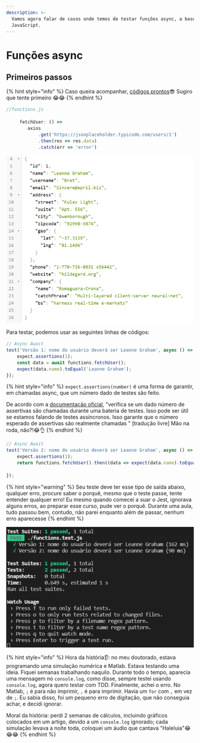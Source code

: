 ```yaml
---
description: >-
  Vamos agora falar de casos onde temos de testar funções async, a base do
  JavaScript.
---
```


# Funções async

## Primeiros passos 

{% hint style="info" %}
Caso queira acompanhar, [códigos prontos](https://github.com/JorgeGuerraPires/curso-mongoose/tree/module_jest_2)😎 Sugiro que tente primeiro 😂😂
{% endhint %}

```javascript
//functions.js

     fetchUser: () =>
        axios
            .get('https://jsonplaceholder.typicode.com/users/1')
            .then(res => res.data)
            .catch(err => 'error')

```

![Resultado de se colocar https://jsonplaceholder.typicode.com/users/1 no navegador](../.gitbook/assets/image-1.png)

Para testar, podemos usar as seguintes linhas de códigos:

```javascript
// Async Await
test('Versão 1: nome do usuário deverá ser Leanne Graham', async () => {
    expect.assertions(1);
    const data = await functions.fetchUser();
    expect(data.name).toEqual('Leanne Graham');
});

```

{% hint style="info" %}
`expect.assertions(number)` é uma forma de garantir, em chamadas async, que um número dado de testes são feito.

De acordo com a [documentação oficial](https://jestjs.io/docs/expect#expectassertionsnumber),  "verifica se um dado número de assertivas são chamadas durante uma bateria de testes. Isso pode ser útil se estamos falando de testes assíncronos. Isso garante que o número esperado de assertivas são realmente chamadas " \[tradução livre\] Mão na roda, não?!😂👌
{% endhint %}

```javascript
// Async Await
test('Versão 2: nome do usuário deverá ser Leanne Graham', async () => {
    expect.assertions(1);
    return functions.fetchUser().then((data => expect(data.name).toEqual('Leanne Graham')));

});

```

{% hint style="warning" %}
Seu teste deve ter esse tipo de saída abaixo, qualquer erro, procure saber o porquê, mesmo que o teste passe, tente entender qualquer erro! Eu mesmo quando comecei a suar o Jest, ignorava alguns erros, ao preparar esse curso, pude ver o porquê. Durante uma aula, tudo passou bem, contudo, não parei enquanto além de passar, nenhum erro aparecesse
{% endhint %}

![Seu teste deve ter esse tipo de sa&#xED;da](../.gitbook/assets/image-2.png)

{% hint style="info" %}
Hora da história👂:  no meu doutorado, estava programando uma simulação numérica e Matlab. Estava testando uma ideia. Fiquei semanas trabalhando naquilo. Durante todo o tempo, aparecia uma mensagem no `console.log`, como disse, sempre testei usando `console.log`, agora quero testar com TDD. Finalmente, achei o erro. No Matlab, `;` é para não imprimir, `,` é para imprimir. Havia um `for` com `,` em vez de `;`.  Eu sabia disso, foi um pequeno erro de digitação, que não conseguia achar, e decidi ignorar. 

Moral da história: perdi 2 semanas de cálculos, incluindo gráficos colocados em um artigo, devido a um `console.log` ignorado; cada simulação levava a noite toda, coloquei um áudio que cantava "Haleluia"😂😂😂
{% endhint %}

